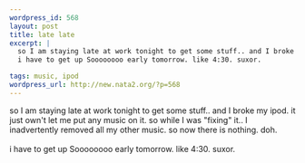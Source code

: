 ```yaml
--- 
wordpress_id: 568
layout: post
title: late late
excerpt: |
  so I am staying late at work tonight to get some stuff.. and I broke my ipod. it just own't let me put any music on it. so while I was "fixing" it.. I inadvertently removed all my other music. so now there is nothing. doh. 
  i have to get up Soooooooo early tomorrow. like 4:30. suxor. 

tags: music, ipod
wordpress_url: http://new.nata2.org/?p=568
---
```

so I am staying late at work tonight to get some stuff.. and I broke my ipod. it just own't let me put any music on it. so while I was "fixing" it.. I inadvertently removed all my other music. so now there is nothing. doh. 
<br/><br/>i have to get up Soooooooo early tomorrow. like 4:30. suxor. 
